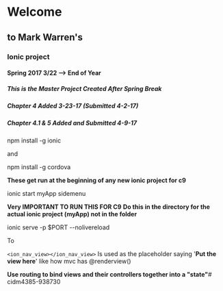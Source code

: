 # Welcome
 to Mark Warren's
 ------
### Ionic project

#### Spring 2017 3/22 --> End of Year

##### This is the Master Project Created After Spring Break

##### Chapter 4 Added 3-23-17 (Submitted 4-2-17)
##### Chapter 4.1 & 5 Added and Submitted 4-9-17 

npm install -g ionic

and

npm install -g cordova

**These get run at the beginning of any new ionic project for c9**

ionic start myApp sidemenu

**Very IMPORTANT TO RUN THIS FOR C9**
__Do this in the directory for the actual ionic project (myApp) not in the folder__

ionic serve -p $PORT --nolivereload

To 

`<ion_nav_view></ion_nav_view>`
Is used as the placeholder saying '__Put the view here__' 
like how mvc has @renderview()

**Use routing to bind views and their controllers together into a "state"**# cidm4385-938730
